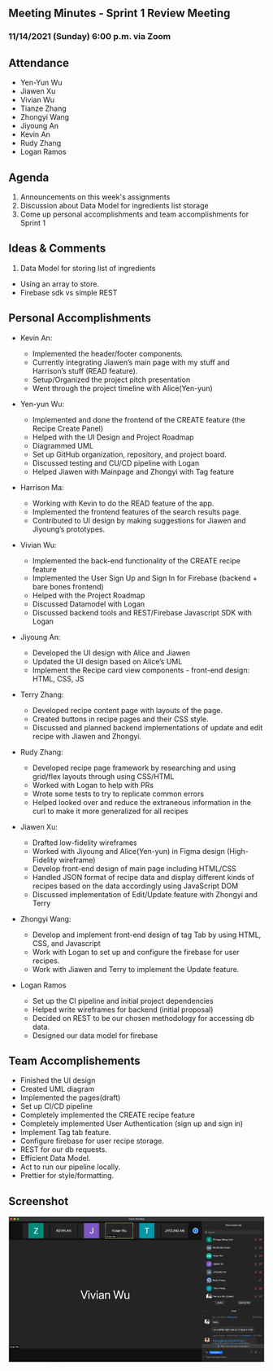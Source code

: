 ## Meeting Minutes - Sprint 1 Review Meeting
### 11/14/2021 (Sunday) 6:00 p.m. via Zoom

## Attendance

- Yen-Yun Wu
- Jiawen Xu
- Vivian Wu
- Tianze Zhang
- Zhongyi Wang
- Jiyoung An
- Kevin An
- Rudy Zhang
- Logan Ramos

## Agenda
1. Announcements on this week's assignments
2. Discussion about Data Model for ingredients list storage
3. Come up personal accomplishments and team accomplishments for Sprint 1

## Ideas & Comments

1. Data Model for storing list of ingredients
  - Using an array to store.
  - Firebase sdk vs simple REST

## Personal Accomplishments
- Kevin An:
  - Implemented the header/footer components. 
  - Currently integrating Jiawen’s main page with my stuff and Harrison’s stuff (READ feature). 
  - Setup/Organized the project pitch presentation
  - Went through the project timeline with Alice(Yen-yun)

- Yen-yun Wu: 
  - Implemented and done the frontend of the CREATE feature (the Recipe Create Panel)
  - Helped with the UI Design and Project Roadmap
  - Diagrammed UML
  - Set up GitHub organization, repository, and project board.
  - Discussed testing and CU/CD pipeline with Logan
  - Helped Jiawen with Mainpage and Zhongyi with Tag feature

- Harrison Ma:
  - Working with Kevin to do the READ feature of the app. 
  - Implemented the frontend features of the search results page. 
  - Contributed to UI design by making suggestions for Jiawen and Jiyoung’s prototypes. 

- Vivian Wu:
  - Implemented the back-end functionality of the CREATE recipe feature
  - Implemented the User Sign Up and Sign In for Firebase (backend + bare bones frontend)
  - Helped with the Project Roadmap
  - Discussed Datamodel with Logan
  - Discussed backend tools and REST/Firebase Javascript SDK with Logan

- Jiyoung An:
  - Developed the UI design with Alice and Jiawen
  - Updated the UI design based on Alice’s UML
  - Implement the Recipe card view components - front-end design: HTML, CSS, JS

- Terry Zhang:
  - Developed recipe content page with layouts of the page.
  - Created buttons in recipe pages and their CSS style.
  - Discussed and planned backend implementations of update and edit recipe with Jiawen and Zhongyi.

- Rudy Zhang:
  - Developed recipe page framework by researching and using grid/flex layouts through using CSS/HTML
  - Worked with Logan to help with PRs 
  - Wrote some tests to try to replicate common errors 
  - Helped looked over and reduce the extraneous information in the curl to make it more generalized for all recipes

- Jiawen Xu:
  - Drafted low-fidelity wireframes
  - Worked with Jiyoung and Alice(Yen-yun) in Figma design (High-Fidelity wireframe)
  - Develop front-end design of main page including HTML/CSS
  - Handled JSON format of recipe data and display different kinds of recipes based on the data accordingly using JavaScript DOM
  - Discussed implementation of Edit/Update feature with Zhongyi and Terry

- Zhongyi Wang:
  - Develop and implement front-end design of tag Tab by using HTML, CSS, and Javascript
  - Work with Logan to set up and configure the firebase for user recipes.
  - Work with Jiawen and Terry to implement the Update feature.

- Logan Ramos
  - Set up the CI pipeline and initial project dependencies
  - Helped write wireframes for backend (initial proposal)
  - Decided on REST to be our chosen methodology for accessing db data.
  - Designed our data model for firebase

## Team Accomplishements
- Finished the UI design
- Created UML diagram
- Implemented the pages(draft)  
- Set up CI/CD pipeline
- Completely implemented the CREATE recipe feature
- Completely implemented User Authentication (sign up and sign in)
- Implement Tag tab feature. 
- Configure firebase for user recipe storage.
- REST for our db requests.
- Efficient Data Model.
- Act to run our pipeline locally.
- Prettier for style/formatting.

## Screenshot
![The screenshot for Sprint 1 Review Meeting](/admin/meetings/sprint-1-review.png)
